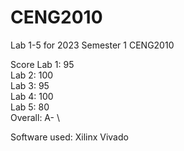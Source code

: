 # CENG2010
Lab 1-5 for 2023 Semester 1 CENG2010

Score
Lab 1: 95 \
Lab 2: 100 \
Lab 3: 95 \
Lab 4: 100 \
Lab 5: 80 \
Overall: A- \

Software used: Xilinx Vivado 
